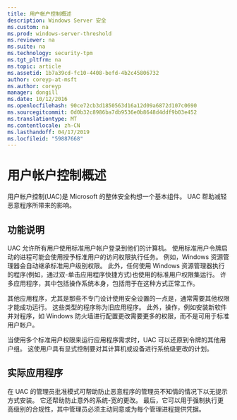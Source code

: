 ```yaml
---
title: 用户帐户控制概述
description: Windows Server 安全
ms.custom: na
ms.prod: windows-server-threshold
ms.reviewer: na
ms.suite: na
ms.technology: security-tpm
ms.tgt_pltfrm: na
ms.topic: article
ms.assetid: 1b7a39cd-fc10-4408-befd-4b2c45806732
author: coreyp-at-msft
ms.author: coreyp
manager: dongill
ms.date: 10/12/2016
ms.openlocfilehash: 90ce72cb3d1850563d16a12d09a6872d107c0690
ms.sourcegitcommit: 0d0b32c8986ba7db9536e0b8648d4ddf9b03e452
ms.translationtype: MT
ms.contentlocale: zh-CN
ms.lasthandoff: 04/17/2019
ms.locfileid: "59887668"
---
```

# <a name="user-account-control-overview"></a>用户帐户控制概述
用户帐户控制\(UAC\)是 Microsoft 的整体安全构想一个基本组件。  UAC 帮助减轻恶意程序所带来的影响。

## <a name="BKMK_OVER"></a>功能说明
UAC 允许所有用户使用标准用户帐户登录到他们的计算机。 使用标准用户令牌启动的进程可能会使用授予标准用户的访问权限执行任务。 例如，Windows 资源管理器会自动继承标准用户级别权限。 此外，任何使用 Windows 资源管理器执行的程序\(例如，通过双\-单击应用程序快捷方式\)也使用的标准用户权限集运行。 许多应用程序，其中包括操作系统本身，包括用于在这种方式正常工作。

其他应用程序，尤其是那些不专门设计使用安全设置的一点是，通常需要其他权限才能成功运行。 这些类型的程序称为旧应用程序。 此外，操作，例如安装新软件并对程序，如 Windows 防火墙进行配置更改需要更多的权限，而不是可用于标准用户帐户。

当使用多个标准用户权限来运行应用程序需求时，UAC 可以还原到令牌的其他用户组。 这使用户具有显式控制要对其计算机或设备进行系统级更改的计划。

## <a name="BKMK_APP"></a>实际应用程序
在 UAC 的管理员批准模式可帮助防止恶意程序的管理员不知情的情况下以无提示方式安装。 它还帮助防止意外的系统\-宽的更改。 最后，它可以用于强制执行更高级别的合规性，其中管理员必须主动同意或为每个管理进程提供凭据。



